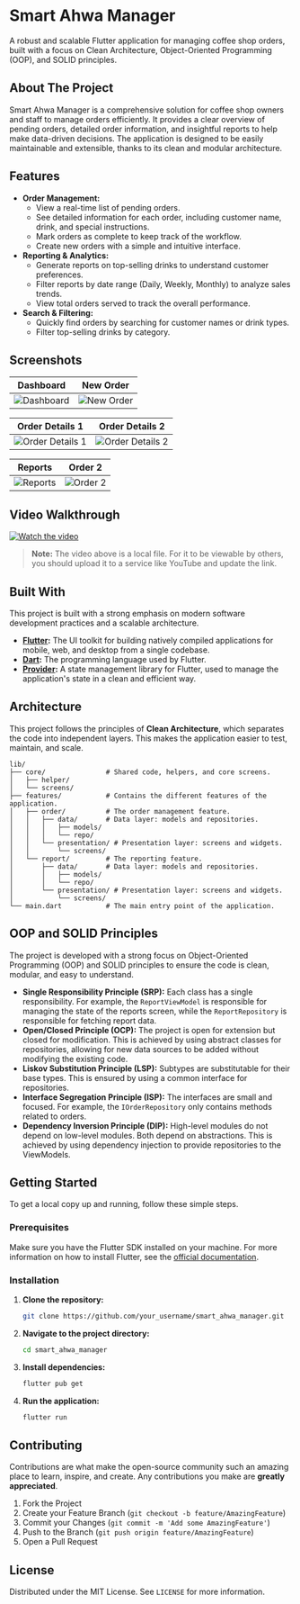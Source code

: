 # Smart Ahwa Manager

A robust and scalable Flutter application for managing coffee shop orders, built with a focus on Clean Architecture, Object-Oriented Programming (OOP), and SOLID principles.

## About The Project

Smart Ahwa Manager is a comprehensive solution for coffee shop owners and staff to manage orders efficiently. It provides a clear overview of pending orders, detailed order information, and insightful reports to help make data-driven decisions. The application is designed to be easily maintainable and extensible, thanks to its clean and modular architecture.

## Features

*   **Order Management:**
    *   View a real-time list of pending orders.
    *   See detailed information for each order, including customer name, drink, and special instructions.
    *   Mark orders as complete to keep track of the workflow.
    *   Create new orders with a simple and intuitive interface.
*   **Reporting & Analytics:**
    *   Generate reports on top-selling drinks to understand customer preferences.
    *   Filter reports by date range (Daily, Weekly, Monthly) to analyze sales trends.
    *   View total orders served to track the overall performance.
*   **Search & Filtering:**
    *   Quickly find orders by searching for customer names or drink types.
    *   Filter top-selling drinks by category.

## Screenshots

| Dashboard | New Order |
| :---: | :---: |
| ![Dashboard](assets/screenshoots/dashboard.png) | ![New Order](assets/screenshoots/newOrder.png) |

| Order Details 1 | Order Details 2 |
| :---: | :---: |
| ![Order Details 1](assets/screenshoots/orderDetails1.png) | ![Order Details 2](assets/screenshoots/orderDetails2.png) |

| Reports | Order 2 |
| :---: | :---: |
| ![Reports](assets/screenshoots/reports.png) | ![Order 2](assets/screenshoots/order2.png) |

## Video Walkthrough

[![Watch the video](assets/screenshoots/dashboard.png)](assets/video/Android%20Emulator%20-%20Pixel_9_API_24_5554%202025-09-18%2011-41-13.mp4)

> **Note:** The video above is a local file. For it to be viewable by others, you should upload it to a service like YouTube and update the link.

## Built With

This project is built with a strong emphasis on modern software development practices and a scalable architecture.

*   **[Flutter](https://flutter.dev/):** The UI toolkit for building natively compiled applications for mobile, web, and desktop from a single codebase.
*   **[Dart](https://dart.dev/):** The programming language used by Flutter.
*   **[Provider](https://pub.dev/packages/provider):** A state management library for Flutter, used to manage the application's state in a clean and efficient way.

## Architecture

This project follows the principles of **Clean Architecture**, which separates the code into independent layers. This makes the application easier to test, maintain, and scale.

```
lib/
├── core/               # Shared code, helpers, and core screens.
│   ├── helper/
│   └── screens/
├── features/           # Contains the different features of the application.
│   ├── order/          # The order management feature.
│   │   ├── data/       # Data layer: models and repositories.
│   │   │   ├── models/
│   │   │   └── repo/
│   │   └── presentation/ # Presentation layer: screens and widgets.
│   │       └── screens/
│   └── report/         # The reporting feature.
│       ├── data/       # Data layer: models and repositories.
│       │   ├── models/
│       │   └── repo/
│       └── presentation/ # Presentation layer: screens and widgets.
│           └── screens/
└── main.dart           # The main entry point of the application.
```

## OOP and SOLID Principles

The project is developed with a strong focus on Object-Oriented Programming (OOP) and SOLID principles to ensure the code is clean, modular, and easy to understand.

*   **Single Responsibility Principle (SRP):** Each class has a single responsibility. For example, the `ReportViewModel` is responsible for managing the state of the reports screen, while the `ReportRepository` is responsible for fetching report data.
*   **Open/Closed Principle (OCP):** The project is open for extension but closed for modification. This is achieved by using abstract classes for repositories, allowing for new data sources to be added without modifying the existing code.
*   **Liskov Substitution Principle (LSP):** Subtypes are substitutable for their base types. This is ensured by using a common interface for repositories.
*   **Interface Segregation Principle (ISP):** The interfaces are small and focused. For example, the `IOrderRepository` only contains methods related to orders.
*   **Dependency Inversion Principle (DIP):** High-level modules do not depend on low-level modules. Both depend on abstractions. This is achieved by using dependency injection to provide repositories to the ViewModels.

## Getting Started

To get a local copy up and running, follow these simple steps.

### Prerequisites

Make sure you have the Flutter SDK installed on your machine. For more information on how to install Flutter, see the [official documentation](https://flutter.dev/docs/get-started/install).

### Installation

1.  **Clone the repository:**

    ```sh
    git clone https://github.com/your_username/smart_ahwa_manager.git
    ```

2.  **Navigate to the project directory:**

    ```sh
    cd smart_ahwa_manager
    ```

3.  **Install dependencies:**

    ```sh
    flutter pub get
    ```

4.  **Run the application:**

    ```sh
    flutter run
    ```

## Contributing

Contributions are what make the open-source community such an amazing place to learn, inspire, and create. Any contributions you make are **greatly appreciated**.

1.  Fork the Project
2.  Create your Feature Branch (`git checkout -b feature/AmazingFeature`)
3.  Commit your Changes (`git commit -m 'Add some AmazingFeature'`)
4.  Push to the Branch (`git push origin feature/AmazingFeature`)
5.  Open a Pull Request

## License

Distributed under the MIT License. See `LICENSE` for more information.